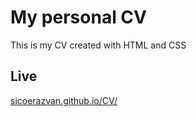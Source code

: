 # My personal CV

This is my CV created with HTML and CSS

## Live

[sicoerazvan.github.io/CV/](https://sicoerazvan.github.io/CV/)

